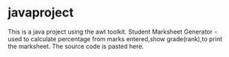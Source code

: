 # javaproject
This is a java project using the awt toolkit.
Student Marksheet Generator - used to calculate percentage from marks entered,show grade(rank),to print the marksheet.
The source code is pasted here.
